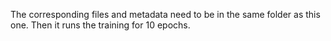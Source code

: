 The corresponding files and metadata need to be in the same folder as this one. Then it runs the training for 10 epochs. 